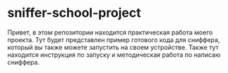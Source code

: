 # sniffer-school-project
Привет, в этом репозитории находится практическая работа моего проекта. Тут будет представлен пример готового кода для сниффера, который вы также можете запустить на своем устройстве. Также тут находится инструкция по запуску и методическая работа по написаю сниффера.
